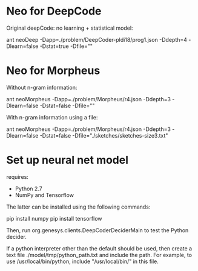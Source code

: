 # Neo for DeepCode 
Original deepCode: no learning + statistical model:

ant neoDeep -Dapp=./problem/DeepCoder-pldi18/prog1.json -Ddepth=4 -Dlearn=false -Dstat=true -Dfile=""

# Neo for Morpheus

Without n-gram information:

ant neoMorpheus -Dapp=./problem/Morpheus/r4.json -Ddepth=3 -Dlearn=false -Dstat=false -Dfile=""

With n-gram information using a file:

ant neoMorpheus -Dapp=./problem/Morpheus/r4.json -Ddepth=3 -Dlearn=false -Dstat=false -Dfile="./sketches/sketches-size3.txt"

# Set up neural net model

 requires:
 - Python 2.7
 - NumPy and Tensorflow

 The latter can be installed using the following commands:

pip install numpy
pip install tensorflow

 Then, run org.genesys.clients.DeepCoderDeciderMain to test the Python decider.

 If a python interpreter other than the default should be used, then create
 a text file ./model/tmp/python_path.txt and include the path. For example,
 to use /usr/local/bin/python, include "/usr/local/bin/" in this file.
